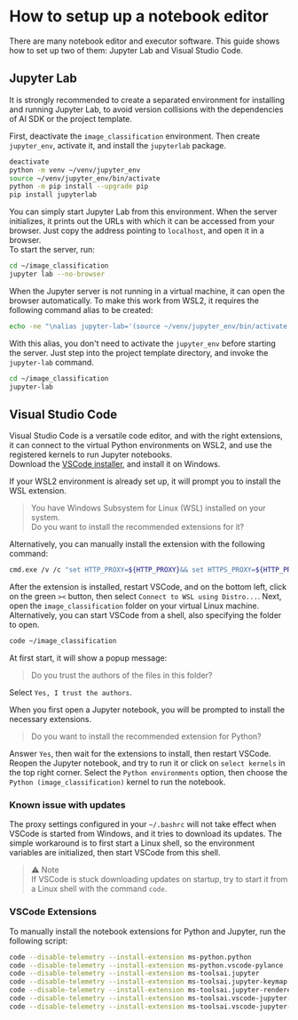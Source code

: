 <!--
SPDX-FileCopyrightText: Copyright (C) 2020-2024 Siemens AG

SPDX-License-Identifier: MIT
-->

# How to setup up a notebook editor

There are many notebook editor and executor software. This guide shows how to set up two of them: Jupyter Lab and Visual Studio Code.

## Jupyter Lab

It is strongly recommended to create a separated environment for installing and running Jupyter Lab, to avoid version collisions with the dependencies of AI SDK or the project template.

First, deactivate the `image_classification` environment. Then create `jupyter_env`, activate it, and install the `jupyterlab` package.

```bash
deactivate
python -m venv ~/venv/jupyter_env
source ~/venv/jupyter_env/bin/activate
python -m pip install --upgrade pip
pip install jupyterlab
```

You can simply start Jupyter Lab from this environment. When the server initializes, it prints out the URLs with which it can be accessed from your browser. Just copy the address pointing to `localhost`, and open it in a browser.\
To start the server, run:

```bash
cd ~/image_classification
jupyter lab --no-browser
```

When the Jupyter server is not running in a virtual machine, it can open the browser automatically. To make this work from WSL2, it requires the following command alias to be created:

```bash
echo -ne "\nalias jupyter-lab='(source ~/venv/jupyter_env/bin/activate && jupyter lab --ServerApp.use_redirect_file=False --browser=\"cmd.exe /c start %s\")'\n\n" >> ~/.bashrc
```

With this alias, you don't need to activate the `jupyter_env` before starting the server. Just step into the project template directory, and invoke the `jupyter-lab` command.

```bash
cd ~/image_classification
jupyter-lab
```

## Visual Studio Code

Visual Studio Code is a versatile code editor, and with the right extensions, it can connect to the virtual Python environments on WSL2, and use the registered kernels to run Jupyter notebooks.\
Download the [VSCode installer](https://code.visualstudio.com/docs/?dv=win64user), and install it on Windows.

If your WSL2 environment is already set up, it will prompt you to install the WSL extension.

> You have Windows Subsystem for Linux (WSL) installed on your system.\
> Do you want to install the recommended extensions for it?

Alternatively, you can manually install the extension with the following command:

```bash
cmd.exe /v /c "set HTTP_PROXY=${HTTP_PROXY}&& set HTTPS_PROXY=${HTTP_PROXY}&& code --install-extension ms-vscode-remote.remote-wsl --disable-telemetry"
```

After the extension is installed, restart VSCode, and on the bottom left, click on the green `><` button, then select `Connect to WSL using Distro...`. Next, open the `image_classification` folder on your virtual Linux machine.\
Alternatively, you can start VSCode from a shell, also specifying the folder to open.

```bash
code ~/image_classification
```

At first start, it will show a popup message:

> Do you trust the authors of the files in this folder?

Select `Yes, I trust the authors`.

When you first open a Jupyter notebook, you will be prompted to install the necessary extensions.

> Do you want to install the recommended extension for Python?

Answer `Yes`, then wait for the extensions to install, then restart VSCode.\
Reopen the Jupyter notebook, and try to run it or click on `select kernels` in the top right corner. Select the `Python environments` option, then choose the `Python (image_classification)` kernel to run the notebook.

### Known issue with updates

The proxy settings configured in your `~/.bashrc` will not take effect when VSCode is started from Windows, and it tries to download its updates. The simple workaround is to first start a Linux shell, so the environment variables are initialized, then start VSCode from this shell.

> ⚠️ Note\
> If VSCode is stuck downloading updates on startup, try to start it from a Linux shell with the command `code`.

### VSCode Extensions

To manually install the notebook extensions for Python and Jupyter, run the following script:

```bash
code --disable-telemetry --install-extension ms-python.python
code --disable-telemetry --install-extension ms-python.vscode-pylance
code --disable-telemetry --install-extension ms-toolsai.jupyter
code --disable-telemetry --install-extension ms-toolsai.jupyter-keymap
code --disable-telemetry --install-extension ms-toolsai.jupyter-renderers
code --disable-telemetry --install-extension ms-toolsai.vscode-jupyter-cell-tags
code --disable-telemetry --install-extension ms-toolsai.vscode-jupyter-slideshow
```
